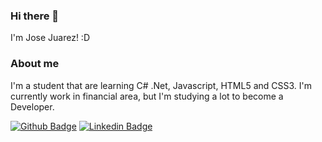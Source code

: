 ### Hi there 👋

I'm Jose Juarez! :D

### About me
I'm a student that are learning C# .Net, Javascript, HTML5 and CSS3. 
I'm currently work in financial area, but I'm studying a lot to become a Developer.

[![Github Badge](https://img.shields.io/badge/-Github-000?style=flat-square&logo=Github&logoColor=white&link=https://github.com/josejuarezjunior)](https://github.com/josejuarezjunior)
[![Linkedin Badge](https://img.shields.io/badge/-LinkedIn-blue?style=flat-square&logo=Linkedin&logoColor=white&link=https://www.linkedin.com/in/josejuarezjunior/)](https://www.linkedin.com/in/josejuarezsouzajunior/)


